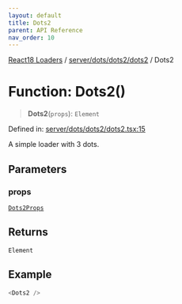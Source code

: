 ```yaml
---
layout: default
title: Dots2
parent: API Reference
nav_order: 10
---
```


[React18 Loaders](../../../../../modules.md) / [server/dots/dots2/dots2](../README.md) / Dots2

# Function: Dots2()

> **Dots2**(`props`): `Element`

Defined in: [server/dots/dots2/dots2.tsx:15](https://github.com/react18-tools/turborepo-template/blob/a75418a026b73c4f6ec784fedbda1d235a7dfa4c/lib/src/server/dots/dots2/dots2.tsx#L15)

A simple loader with 3 dots.

## Parameters

### props

[`Dots2Props`](../-internal-/interfaces/Dots2Props.md)

## Returns

`Element`

## Example

```ts
<Dots2 />
```
